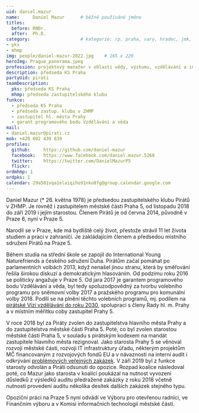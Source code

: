 ```yaml
---
uid: daniel.mazur
name:     Daniel Mazur  	# běžně používáné jméno
titles:
  before: RNDr. 
  after:  Ph.D.
category:                 	# kategorie: rp, praha, vary, hradec, jmk, senat
- pks
- mhmp
img: people/daniel-mazur-2022.jpg    # 165 x 220
heroImg: Prague_panorama.jpeg
profession: projektový manažer v oblasti vědy, výzkumu, vzdělávání a inovací
description: předseda KS Praha
partyUid: pirati
teamDescription:
  pks: předseda KS Praha
  mhmp: předseda zastupitelského klubu
funkce:
  - předseda KS Praha
  - předseda zastup. klubu v ZHMP
  - zastupitel hl. města Prahy
  - garant programového bodu Vzdělávání a věda
mail:
- daniel.mazur@pirati.cz
mob: +420 602 439 639
profiles:
  github:     https://github.com/daniel-mazur
  facebook:   https://www.facebook.com/daniel.mazur.5268
  twitter:    https://twitter.com/DanielMazurP5
  flickr:
ordmhmp: 1
ordpks: 1
calendar: 29a501vqa1elaiqiho91nko8fg@group.calendar.google.com
---
```


Daniel Mazur (* 26. května 1978) je předsedou zastupitelského klubu Pirátů v ZHMP. Je rovněž i zastupitelem městské části Praha 5, od listopadu 2018 do září 2019 i jejím starostou. Členem Pirátů je od června 2014, původně v Praze 6, nyní v Praze 5. 

Narodil se v Praze, kde má bydliště celý život, přestože strávil 11 let života studiem a prací v zahraničí. Je zakládajícím členem a předsedou místního sdružení Pirátů na Praze 5.

Během studia na střední škole se zapojil do International Young Naturefriends a českého sdružení Duha. Pirátům začal pomáhat po parlamentních volbách 2013, když nenašel jinou stranu, která by směřování řešila širokou diskuzí a demokratickým hlasováním. Od podzimu roku 2016 se politicky angažuje v Praze 5. Od jara 2017 je garantem programového bodu Vzdělávání a věda, byl tedy spoluzodpovědný za tvorbu volebního programu pro sněmovní volby 2017 a pražského programu pro komunální volby 2018. Podílí se na plnění těchto volebních programů, mj. podílem na [pirátské Vizi vzdělávání do roku 2030](https://vzdelavani2030.cz/), spoluprací s členy Rady hl. m. Prahy a v místním měřítku coby zastupitel Prahy 5.

V roce 2018 byl za Piráty zvolen do zastupitelstva hlavního města Prahy a do zastupitelstva městské části Praha 5. Poté, co byl zvolen starostou městské části Praha 5, v souladu s pirátským kodexem na mandát zastupitele hlavního města rezignoval. Jako starosta Prahy 5 se věnoval rozvoji městské části, rozvoji IT infrastruktury úřadu, některým projektům MČ financovaným z rozvojových fondů EU a v návaznosti na interní audit i odkrývání [problémových veřejných zakázek](https://praha.pirati.cz/mazur-odvolani.html). V září 2019 byl z funkce starosty odvolán a Piráti odsunuti do opozice. Rozpad koalice následoval poté, co Mazur jako starosta v koalici poukázal na nutnost vyvození důsledků z výsledků auditu předražené zakázky z roku 2018 včetně nutnosti provedení auditu několika desítek dalších zakázek stejného typu. 

Opoziční práci na Praze 5 nyní odvádí ve Výboru pro otevřenou radnici, ve Finančním výboru a v Komisi informačních technologií městské části.
